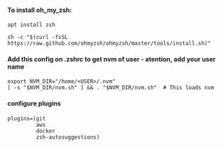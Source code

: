 
#### To install oh_my_zsh:
```
apt install zsh
```

```
sh -c "$(curl -fsSL https://raw.github.com/ohmyzsh/ohmyzsh/master/tools/install.sh)"
```

#### Add this config on .zshrc to get nvm of user - atention, add your user name
```
export NVM_DIR="/home/<USER>/.nvm"
[ -s "$NVM_DIR/nvm.sh" ] && . "$NVM_DIR/nvm.sh"  # This loads nvm
```

#### configure plugins
```
plugins=(git
         aws
         docker
         zsh-autosuggestions)
```


